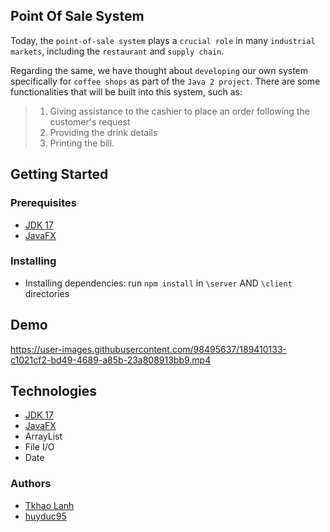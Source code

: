 ## Point Of Sale System
Today, the `point-of-sale system` plays a `crucial role` in many `industrial markets`, including the `restaurant` and `supply chain`. 

Regarding the same, we have thought about `developing` our own system specifically for `coffee shops` as part of the `Java 2 project`. There are some functionalities that will be built into this system, such as:

>1. Giving assistance to the cashier to place an order following the customer's request
>2. Providing the drink details 
>3. Printing the bill. 

## Getting Started
### Prerequisites
- [JDK 17](https://www.oracle.com/java/technologies/javase/jdk17-archive-downloads.html)
- [JavaFX](https://docs.oracle.com/javase/8/javase-clienttechnologies.htm)

### Installing
- Installing dependencies: run `npm install` in `\server` AND `\client` directories

## Demo

https://user-images.githubusercontent.com/98495637/189410133-c1021cf2-bd49-4689-a85b-23a808913bb9.mp4

## Technologies
- [JDK 17](https://www.oracle.com/java/technologies/javase/jdk17-archive-downloads.html)
- [JavaFX](https://docs.oracle.com/javase/8/javase-clienttechnologies.htm)
- ArrayList
- File I/O
- Date

### Authors
- [Tkhao Lanh](https://github.com/TkhaoLanh)
- [huyduc95](https://github.com/huyduc95)


